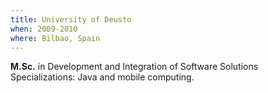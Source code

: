 ```yaml
---
title: University of Deusto
when: 2009-2010
where: Bilbao, Spain
---
```


__M.Sc.__ in Development and Integration of Software Solutions<br />
Specializations: Java and mobile computing.
